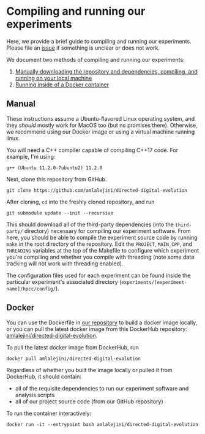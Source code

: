 # Compiling and running our experiments

Here, we provide a brief guide to compiling and running our experiments.
Please file an [issue](https://github.com/amlalejini/directed-digital-evolution/issues) if something is unclear or does not work.

We document two methods of compiling and running our experiments:

1. [Manually downloading the repository and dependencies, compiling, and running on your local machine](#manual)
2. [Running inside of a Docker container](#docker)

## Manual

These instructions assume a Ubuntu-flavored Linux operating system, and they _should_ mostly work for MacOS too (but no promises there).
Otherwise, we recommend using our Docker image or using a virtual machine running linux.

You will need a C++ compiler capable of compiling C++17 code. For example, I'm using:

```
g++ (Ubuntu 11.2.0-7ubuntu2) 11.2.0
```

Next, clone this repository from GitHub.

```
git clone https://github.com/amlalejini/directed-digital-evolution
```

After cloning, `cd` into the freshly cloned repository, and run

```
git submodule update --init --recursive
```

This should download all of the third-party dependencies (into the `third-party/` directory) necessary for compiling our experiment software. From here, you should be able to compile the experiment source code by running `make` in the root directory of the repository. Edit the `PROJECT`, `MAIN_CPP`, and `THREADING` variables at the top of the Makefile to configure which experiment you're compiling and whether you compile with threading (note some data tracking will not work with threading enabled).

The configuration files used for each experiment can be found inside the particular experiment's associated directory (`experiments/[experiment-name]/hpcc/config/`).

## Docker

You can use the Dockerfile in [our repository](https://github.com/amlalejini/directed-digital-evolution/) to build a docker image locally, or you can pull the latest docker image from this DockerHub repository: [amlalejini/directed-digital-evolution](https://hub.docker.com/r/amlalejini/directed-digital-evolution).

To pull the latest docker image from DockerHub, run

```
docker pull amlalejini/directed-digital-evolution
```

Regardless of whether you built the image locally or pulled it from DockerHub, it should contain:

- all of the requisite dependencies to run our experiment software and analysis scripts
- all of our project source code (from our GitHub repository)

To run the container interactively:

```
docker run -it --entrypoint bash amlalejini/directed-digital-evolution
```